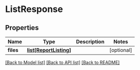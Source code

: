 # ListResponse

## Properties
Name | Type | Description | Notes
------------ | ------------- | ------------- | -------------
**files** | [**list[ReportListing]**](ReportListing.md) |  | [optional] 

[[Back to Model list]](../README.md#documentation-for-models) [[Back to API list]](../README.md#documentation-for-api-endpoints) [[Back to README]](../README.md)

